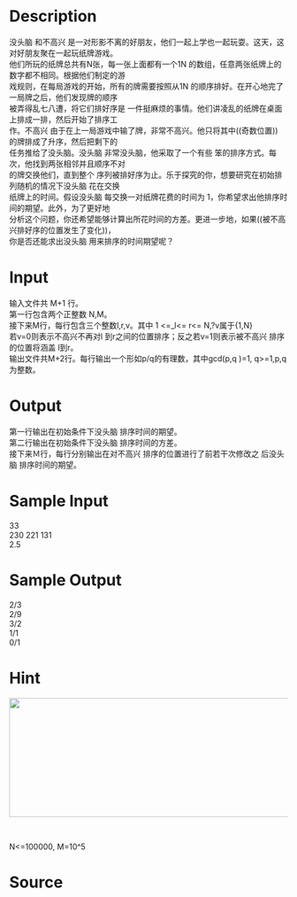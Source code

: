 
# Description

<div class="content"><div>没头脑 和不高兴 是一对形影不离的好朋友，他们一起上学也一起玩耍。这天，这对好朋友聚在一起玩纸牌游戏。</div>
<div>他们所玩的纸牌总共有N张，每一张上面都有一个1N 的数组，任意两张纸牌上的数字都不相同。根据他们制定的游</div>
<div>戏规则，在每局游戏的开始，所有的牌需要按照从1N 的顺序排好。在开心地完了一局牌之后，他们发现牌的顺序</div>
<div>被弄得乱七八遭，将它们排好序是 一件挺麻烦的事情。他们讲凌乱的纸牌在桌面上排成一排，然后开始了排序工</div>
<div>作。不高兴 由于在上一局游戏中输了牌，非常不高兴。他只将其中((奇数位置)) 的牌排成了升序，然后把剩下的</div>
<div>任务推给了没头脑。没头脑 非常没头脑，他采取了一个有些 笨的排序方式。每次，他找到两张相邻并且顺序不对</div>
<div>的牌交换他们，直到整个 序列被排好序为止。乐于探究的你，想要研究在初始排列随机的情况下没头脑 花在交换</div>
<div>纸牌上的时间。假设没头脑 每交换一对纸牌花费的时间为 1，你希望求出他排序时间的期望。此外，为了更好地</div>
<div>分析这个问题，你还希望能够计算出所花时间的方差。更进一步地，如果((被不高兴排好序的位置发生了变化))，</div>
<div>你是否还能求出没头脑 用来排序的时间期望呢？</div></div>

# Input

<div class="content"><div>输入文件共 M+1 行。</div>
<div>第一行包含两个正整数 N,M。</div>
<div>接下来M行，每行包含三个整数l,r,v。其中 1 &lt;=_l&lt;= r&lt;= N,?v属于{1,N}</div>
<div>若v=0则表示不高兴不再对l 到r之间的位置排序；反之若v=1则表示被不高兴 排序的位置将涵盖 l到r。</div>
<div>输出文件共M+2行。每行输出一个形如p/q的有理数，其中gcd(p,q )=1, q&gt;=1,p,q为整数。</div></div>

# Output

<div class="content"><div>第一行输出在初始条件下没头脑 排序时间的期望。 </div>
<div>第二行输出在初始条件下没头脑 排序时间的方差。</div>
<div>接下来Ｍ行，每行分别输出在对不高兴 排序的位置进行了前若干次修改之 后没头脑 排序时间的期望。</div></div>

# Sample Input

<div class="content"><span class="sampledata">33<br/>
230 221 131<br/>
2.5 </span></div>

# Sample Output

<div class="content"><span class="sampledata">2/3<br/>
2/9<br/>
3/2<br/>
1/1<br/>
0/1</span></div>

# Hint

<div class="content"><p></p><p><img width="668" height="215" alt="" src="/source/bzoj/3148/img/aHR0cHM6Ly9seWRzeS5jb20vSnVkZ2VPbmxpbmUvdXBsb2FkLzIwMTMwNC8xKDgpLmpwZw==.jpg"/></p><br/>
<p>N&lt;=100000, M=10^5</p><p></p></div>

# Source

<div class="content"><p><a href="problemset.php?search="></a></p></div>

